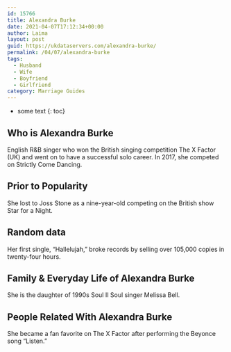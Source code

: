 ```yaml
---
id: 15766
title: Alexandra Burke
date: 2021-04-07T17:12:34+00:00
author: Laima
layout: post
guid: https://ukdataservers.com/alexandra-burke/
permalink: /04/07/alexandra-burke
tags:
  - Husband
  - Wife
  - Boyfriend
  - Girlfriend
category: Marriage Guides
---
```


* some text
{: toc}


## Who is Alexandra Burke
                  
                  
                  
English R&B singer who won the British singing competition The X Factor (UK) and went on to have a successful solo career. In 2017, she competed on Strictly Come Dancing.
                  
              
            
              
            
                
                
                
## Prior to Popularity
                  
                  
                  
She lost to Joss Stone as a nine-year-old competing on the British show Star for a Night.
                  
              
            
              
            
                
                
                
## Random data
                  
                  
                  
Her first single, &#8220;Hallelujah,&#8221; broke records by selling over 105,000 copies in twenty-four hours.
                  
              
            
              
            
                
                
                
## Family & Everyday Life of Alexandra Burke
                  
                  
                  
She is the daughter of 1990s Soul II Soul singer Melissa Bell.
                  
              
            
              
            
                
                
                
## People Related With Alexandra Burke
                  
                  
                  
She became a fan favorite on The X Factor after performing the Beyonce song &#8220;Listen.&#8221;
                  
              
            
              
            
                
              
            
              
              
            
            
              
            
          
          
          